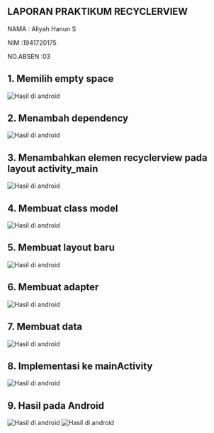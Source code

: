 ## LAPORAN PRAKTIKUM RECYCLERVIEW

NAMA     : Aliyah Hanun S

NIM      :1941720175

NO.ABSEN :03


## 1. Memilih empty space
![Hasil di android](screenshoot/empty.png)

## 2. Menambah dependency
![Hasil di android](screenshoot/dependency.png)

## 3. Menambahkan elemen recyclerview pada layout activity_main
![Hasil di android](screenshoot/elemen%20recyclerview.png)

## 4. Membuat class model
![Hasil di android](screenshoot/model.png)

## 5. Membuat layout baru
![Hasil di android](screenshoot/layout.png)

## 6. Membuat adapter
![Hasil di android](screenshoot/adapter.png)

## 7. Membuat data
![Hasil di android](screenshoot/data.png)

## 8. Implementasi ke mainActivity
![Hasil di android](screenshoot/implementasi.png)

## 9. Hasil pada Android
![Hasil di android](screenshoot/hasil1.jpeg)
![Hasil di android](screenshoot/hasil2.jpeg)